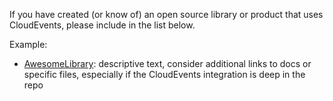 If you have created (or know of) an open source library or product that
uses CloudEvents, please include in the list below.

Example:
* [AwesomeLibrary](): descriptive text, consider additional links to docs or
  specific files, especially if the CloudEvents integration is deep in the repo

